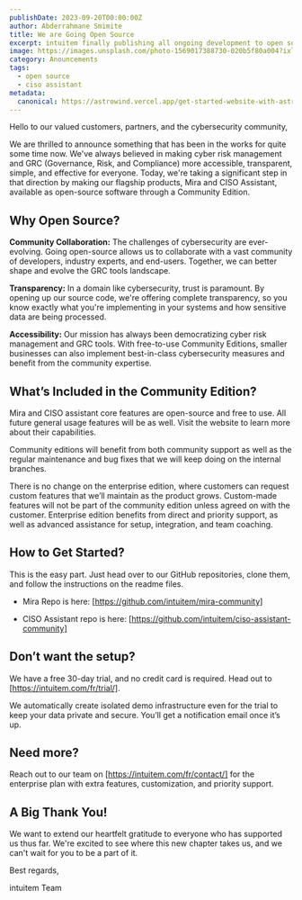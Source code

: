 ```yaml
---
publishDate: 2023-09-20T00:00:00Z
author: Abderrahmane Smimite
title: We are Going Open Source
excerpt: intuitem finally publishing all ongoing development to open source
image: https://images.unsplash.com/photo-1569017388730-020b5f80a004?ixlib=rb-4.0.3&ixid=M3wxMjA3fDB8MHxwaG90by1wYWdlfHx8fGVufDB8fHx8fA%3D%3D&auto=format&fit=crop&w=430&q=80
category: Anouncements
tags:
  - open source
  - ciso assistant
metadata:
  canonical: https://astrowind.vercel.app/get-started-website-with-astro-tailwind-css
---
```


Hello to our valued customers, partners, and the cybersecurity community,

We are thrilled to announce something that has been in the works for quite some time now. We've always believed in making cyber risk management and GRC (Governance, Risk, and Compliance) more accessible, transparent, simple, and effective for everyone. Today, we're taking a significant step in that direction by making our flagship products, Mira and CISO Assistant, available as open-source software through a Community Edition.

## Why Open Source?

**Community Collaboration:** The challenges of cybersecurity are ever-evolving. Going open-source allows us to collaborate with a vast community of developers, industry experts, and end-users. Together, we can better shape and evolve the GRC tools landscape.

**Transparency:** In a domain like cybersecurity, trust is paramount. By opening up our source code, we're offering complete transparency, so you know exactly what you're implementing in your systems and how sensitive data are being processed.

**Accessibility:** Our mission has always been democratizing cyber risk management and GRC tools. With free-to-use Community Editions, smaller businesses can also implement best-in-class cybersecurity measures and benefit from the community expertise.

## What’s Included in the Community Edition?

Mira and CISO assistant core features are open-source and free to use. All future general usage features will be as well. Visit the website to learn more about their capabilities.

Community editions will benefit from both community support as well as the regular maintenance and bug fixes that we will keep doing on the internal branches.

There is no change on the enterprise edition, where customers can request custom features that we’ll maintain as the product grows. Custom-made features will not be part of the community edition unless agreed on with the customer. Enterprise edition benefits from direct and priority support, as well as advanced assistance for setup, integration, and team coaching.


## How to Get Started?

This is the easy part. Just head over to our GitHub repositories, clone them, and follow the instructions on the readme files.

- Mira Repo is here: [https://github.com/intuitem/mira-community]

- CISO Assistant repo is here: [https://github.com/intuitem/ciso-assistant-community]

## Don’t want the setup?

We have a free 30-day trial, and no credit card is required. Head out to [https://intuitem.com/fr/trial/].

We automatically create isolated demo infrastructure even for the trial to keep your data private and secure. You’ll get a notification email once it’s up.

## Need more?

Reach out to our team on [https://intuitem.com/fr/contact/] for the enterprise plan with extra features, customization, and priority support.


## A Big Thank You!

We want to extend our heartfelt gratitude to everyone who has supported us thus far. We're excited to see where this new chapter takes us, and we can't wait for you to be a part of it.

Best regards,

intuitem Team
